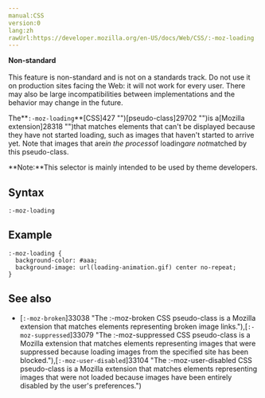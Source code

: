 ```yaml
---
manual:CSS
version:0
lang:zh
rawUrl:https://developer.mozilla.org/en-US/docs/Web/CSS/:-moz-loading
---
```






**Non-standard**<br></br>This feature is non-standard and is not on a standards track. Do not use it on production sites facing the Web: it will not work for every user. There may also be large incompatibilities between implementations and the behavior may change in the future.





The**`:-moz-loading`**[CSS]427 "")[pseudo-class]29702 "")is a[Mozilla extension]28318 "")that matches elements that can&#39;t be displayed because they have not started loading, such as images that haven&#39;t started to arrive yet. Note that images that are*in the process*of loading*are not*matched by this pseudo-class.



**Note:**This selector is mainly intended to be used by theme developers.



## Syntax<a name="Syntax"></a>

```
:-moz-loading
```

## Example<a name="Example"></a>

```
:-moz-loading {
  background-color: #aaa;
  background-image: url(loading-animation.gif) center no-repeat;
}
```

## See also<a name="See_also"></a>

* [`:-moz-broken`]33038 "The :-moz-broken CSS pseudo-class is a Mozilla extension that matches elements representing broken image links."),[`:-moz-suppressed`]33079 "The :-moz-suppressed CSS pseudo-class is a Mozilla extension that matches elements representing images that were suppressed because loading images from the specified site has been blocked."),[`:-moz-user-disabled`]33104 "The :-moz-user-disabled CSS pseudo-class is a Mozilla extension that matches elements representing images that were not loaded because images have been entirely disabled by the user's preferences.")



